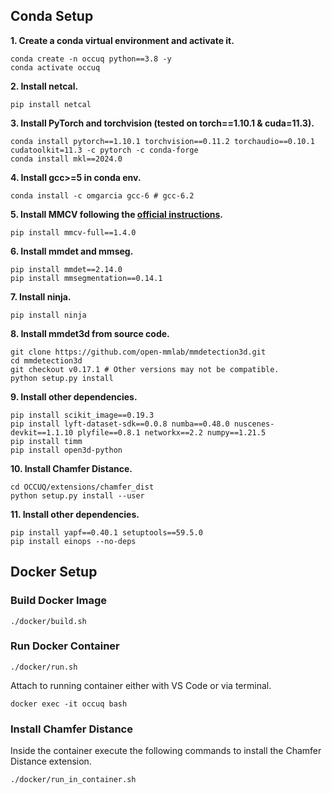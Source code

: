 ## Conda Setup

**1. Create a conda virtual environment and activate it.**
```shell
conda create -n occuq python==3.8 -y
conda activate occuq
```

**2. Install netcal.**
```shell
pip install netcal
```

**3. Install PyTorch and torchvision (tested on torch==1.10.1 & cuda=11.3).**
```shell
conda install pytorch==1.10.1 torchvision==0.11.2 torchaudio==0.10.1 cudatoolkit=11.3 -c pytorch -c conda-forge
conda install mkl==2024.0
```

**4. Install gcc>=5 in conda env.**
```shell
conda install -c omgarcia gcc-6 # gcc-6.2
```

**5. Install MMCV following the [official instructions](https://github.com/open-mmlab/mmcv).**
```shell
pip install mmcv-full==1.4.0
```

**6. Install mmdet and mmseg.**
```shell
pip install mmdet==2.14.0
pip install mmsegmentation==0.14.1
```

**7. Install ninja.**
```shell
pip install ninja
```

**8. Install mmdet3d from source code.**
```shell
git clone https://github.com/open-mmlab/mmdetection3d.git
cd mmdetection3d
git checkout v0.17.1 # Other versions may not be compatible.
python setup.py install
```

**9. Install other dependencies.**
```shell
pip install scikit_image==0.19.3
pip install lyft-dataset-sdk==0.0.8 numba==0.48.0 nuscenes-devkit==1.1.10 plyfile==0.8.1 networkx==2.2 numpy==1.21.5
pip install timm
pip install open3d-python
```

**10. Install Chamfer Distance.**
```shell
cd OCCUQ/extensions/chamfer_dist
python setup.py install --user
```

**11. Install other dependencies.**
```shell
pip install yapf==0.40.1 setuptools==59.5.0
pip install einops --no-deps
```

## Docker Setup

### Build Docker Image

```shell
./docker/build.sh
```

### Run Docker Container

```shell
./docker/run.sh
```

Attach to running container either with VS Code or via terminal.
```shell
docker exec -it occuq bash
```

### Install Chamfer Distance
Inside the container execute the following commands to install the Chamfer Distance extension.
```shell
./docker/run_in_container.sh
```



